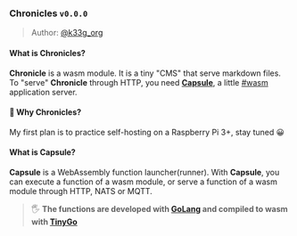 ### Chronicles `v0.0.0`
> Author: [@k33g_org](https://twitter.com/k33g_org)
#### What is Chronicles?

**Chronicle** is a wasm module. It is a tiny "CMS" that serve markdown files. To "serve" **Chronicle** through HTTP, you need **[Capsule](https://github.com/bots-garden/capsule)**, a little [#wasm](https://twitter.com/search?q=%23wasm&src=typed_query&f=top) application server.

#### 🤔 Why Chronicles?

My first plan is to practice self-hosting on a Raspberry Pi 3+, stay tuned 😀

#### What is Capsule?

**Capsule** is a WebAssembly function launcher(runner). With **Capsule**, you can execute a function of a wasm module, 
or serve a function of a wasm module through HTTP, NATS or MQTT.

> 🖐 **The functions are developed with [GoLang](https://go.dev/) and compiled to wasm with [TinyGo](https://tinygo.org/)**
